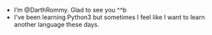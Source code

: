 - I’m @DarthRommy. Glad to see you ^^b
- I've been learning Python3 but sometimes I feel like I want to learn another language these days.

<!---
DarthRommy/DarthRommy is a ✨ special ✨ repository because its `README.md` (this file) appears on your GitHub profile.
You can click the Preview link to take a look at your changes.
--->
